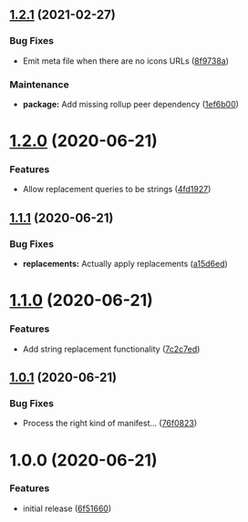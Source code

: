 ## [1.2.1](https://github.com/Alorel/rollup-plugin-manifest-json/compare/1.2.0...1.2.1) (2021-02-27)


### Bug Fixes

* Emit meta file when there are no icons URLs ([8f9738a](https://github.com/Alorel/rollup-plugin-manifest-json/commit/8f9738aa599e946385b045166ad3ff1e8d7bf59c))


### Maintenance

* **package:** Add missing rollup peer dependency ([1ef6b00](https://github.com/Alorel/rollup-plugin-manifest-json/commit/1ef6b001ef17983eba1ab04695171aa43acb96a9))

# [1.2.0](https://github.com/Alorel/rollup-plugin-manifest-json/compare/1.1.1...1.2.0) (2020-06-21)


### Features

* Allow replacement queries to be strings ([4fd1927](https://github.com/Alorel/rollup-plugin-manifest-json/commit/4fd1927c47299b8203b66dcc86ce4ed3e6f4d868))

## [1.1.1](https://github.com/Alorel/rollup-plugin-manifest-json/compare/1.1.0...1.1.1) (2020-06-21)


### Bug Fixes

* **replacements:** Actually apply replacements ([a15d6ed](https://github.com/Alorel/rollup-plugin-manifest-json/commit/a15d6ed75c1e9cd76136fcc50d1cfbfa76f8857f))

# [1.1.0](https://github.com/Alorel/rollup-plugin-manifest-json/compare/1.0.1...1.1.0) (2020-06-21)


### Features

* Add string replacement functionality ([7c2c7ed](https://github.com/Alorel/rollup-plugin-manifest-json/commit/7c2c7ed9b9187594d88d152227a444b515d9bcfa))

## [1.0.1](https://github.com/Alorel/rollup-plugin-manifest-json/compare/1.0.0...1.0.1) (2020-06-21)


### Bug Fixes

* Process the right kind of manifest... ([76f0823](https://github.com/Alorel/rollup-plugin-manifest-json/commit/76f082303aeb5f4bb81f5bd90b086eacf3d57556))

# 1.0.0 (2020-06-21)


### Features

* initial release ([6f51660](https://github.com/Alorel/rollup-plugin-manifest-json/commit/6f516601969f31105d25fa9d5ac2136b93d3045e))
